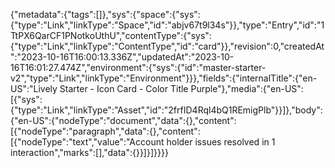 {"metadata":{"tags":[]},"sys":{"space":{"sys":{"type":"Link","linkType":"Space","id":"abjv67t9l34s"}},"type":"Entry","id":"1TtPX6QarCF1PNotkoUthU","contentType":{"sys":{"type":"Link","linkType":"ContentType","id":"card"}},"revision":0,"createdAt":"2023-10-16T16:00:13.336Z","updatedAt":"2023-10-16T16:01:27.474Z","environment":{"sys":{"id":"master-starter-v2","type":"Link","linkType":"Environment"}}},"fields":{"internalTitle":{"en-US":"Lively Starter - Icon Card - Color Title Purple"},"media":{"en-US":[{"sys":{"type":"Link","linkType":"Asset","id":"2frfID4Rql4bQ1REmigPlb"}}]},"body":{"en-US":{"nodeType":"document","data":{},"content":[{"nodeType":"paragraph","data":{},"content":[{"nodeType":"text","value":"Account holder issues resolved in 1 interaction","marks":[],"data":{}}]}]}}}}